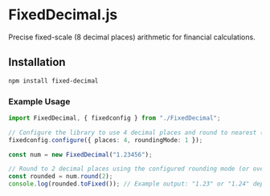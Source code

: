 # FixedDecimal.js

Precise fixed-scale (8 decimal places) arithmetic for financial calculations.

## Installation

```bash
npm install fixed-decimal
```

### Example Usage

```ts
import FixedDecimal, { fixedconfig } from "./FixedDecimal";

// Configure the library to use 4 decimal places and round to nearest (symmetric)
fixedconfig.configure({ places: 4, roundingMode: 1 });

const num = new FixedDecimal("1.23456");

// Round to 2 decimal places using the configured rounding mode (or override with a different mode)
const rounded = num.round(2);
console.log(rounded.toFixed()); // Example output: "1.23" or "1.24" depending on the value
```
